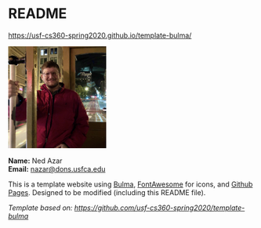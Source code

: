# README

<https://usf-cs360-spring2020.github.io/template-bulma/>

<img src="profile.jpeg" alt="Photo is unavailable :/" width="200" >

**Name:** Ned Azar  
**Email:** nazar@dons.usfca.edu

This is a template website using [Bulma](https://bulma.io/), [FontAwesome](https://origin.fontawesome.com/) for icons, and [Github Pages](). Designed to be modified (including this README file).

*Template based on: <https://github.com/usf-cs360-spring2020/template-bulma>*
